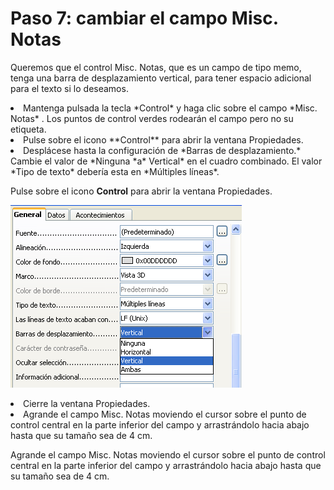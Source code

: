 
# Paso 7: cambiar el campo Misc. Notas

Queremos que el control Misc. Notas, que es un campo de tipo memo, tenga una barra de desplazamiento vertical, para tener espacio adicional para el texto si lo deseamos.

<li>
Mantenga pulsada la tecla *Control* y haga clic sobre el campo *Misc. Notas* . Los puntos de control verdes rodearán el campo pero no su etiqueta.
</li>
<li>
Pulse sobre el icono **Control** para abrir la ventana Propiedades.
</li>
<li>
Desplácese hasta la configuración de *Barras de desplazamiento.* Cambie el valor de *Ninguna *a* Vertical* en el cuadro combinado. El valor *Tipo de texto* debería esta en *Múltiples líneas*. 
</li>

Pulse sobre el icono **Control** para abrir la ventana Propiedades.

![](img/Fig28.png)
<li>
Cierre la ventana Propiedades.
</li>
<li>
Agrande el campo Misc. Notas moviendo el cursor sobre el punto de control central en la parte inferior del campo y arrastrándolo hacia abajo hasta que su tamaño sea de 4 cm.
</li>

Agrande el campo Misc. Notas moviendo el cursor sobre el punto de control central en la parte inferior del campo y arrastrándolo hacia abajo hasta que su tamaño sea de 4 cm.

